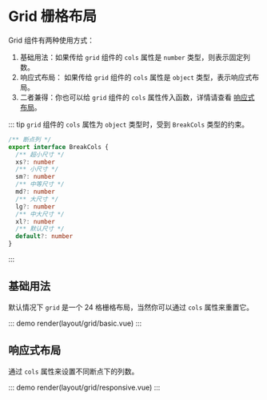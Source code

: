 # Grid 栅格布局

Grid 组件有两种使用方式：

1. 基础用法：如果传给 `grid` 组件的 `cols` 属性是 `number` 类型，则表示固定列数。
2. 响应式布局： 如果传给 `grid` 组件的 `cols` 属性是 `object` 类型，表示响应式布局。
3. 二者兼得：你也可以给 `grid` 组件的 `cols` 属性传入函数，详情请查看 [响应式布局](#响应式布局)。

::: tip
`grid` 组件的 `cols` 属性为 `object` 类型时，受到 `BreakCols` 类型的约束。

```ts
/** 断点列 */
export interface BreakCols {
  /** 超小尺寸 */
  xs?: number
  /** 小尺寸 */
  sm?: number
  /** 中等尺寸 */
  md?: number
  /** 大尺寸 */
  lg?: number
  /** 中大尺寸 */
  xl?: number
  /** 默认尺寸 */
  default?: number
}
```

:::

## 基础用法

默认情况下 `grid` 是一个 24 格栅格布局，当然你可以通过 `cols` 属性来重置它。

::: demo
render(layout/grid/basic.vue)
:::

## 响应式布局

通过 `cols` 属性来设置不同断点下的列数。

::: demo
render(layout/grid/responsive.vue)
:::
